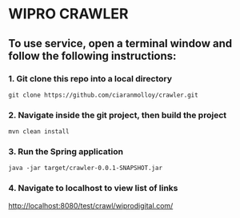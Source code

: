 # WIPRO CRAWLER

## To use service, open a terminal window and follow the following instructions:

### 1. Git clone this repo into a local directory
```
git clone https://github.com/ciaranmolloy/crawler.git
```

### 2. Navigate inside the git project, then build the project
```
mvn clean install
```

### 3. Run the Spring application
```
java -jar target/crawler-0.0.1-SNAPSHOT.jar
```

### 4. Navigate to localhost to view  list of links

[http://localhost:8080/test/crawl/wiprodigital.com/](http://localhost:8080/test/crawl/wiprodigital.com/)
